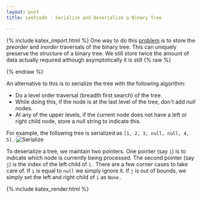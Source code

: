```yaml
---
layout: post
title: Leetcode - Serialize and Deserialize a Binary Tree

---
```


{% include katex_import.html %} 
One way to do this [problem](https://leetcode.com/problems/serialize-and-deserialize-binary-tree/) is to store the *preorder* and *inorder* traversals of the binary tree. This can uniquely preserve the structure of a binary tree. We still store twice the amount of data actually required although asymptotically it is still {% raw %}
<!-- The Normal Distribution -->
<div class="equation" data-expr="\displaystyle O(n)"></div>
{% endraw %}

An alternative to this is to serialize the tree with the following algorithm:

*  Do a level order traversal (breadth first search) of the tree.
*  While doing this, if the node is at the last level of the tree, don't add *null* nodes.
*  At any of the upper levels, if the current node does not have a left or right child node, store a *null* string to indicate this.


For example, the following tree is serialized as `[1, 2, 3, null, null, 4, 5].`
![Serialize](http://adijo.github.io/assets/leetcode_btree_serialize.png)

To deserialize a tree, we maintain two pointers. One pointer (say `i`) is to indicate which node is currently being processed. The second pointer (say `j`) is the index of the left child of `i.` There are a few corner cases to take care of. If `i` is equal to `null` we simply ignore it. If `j` is out of bounds, we simply set the left and right child of `i` as `None.`
    
{% include katex_render.html %} 
<script src="https://gist.github.com/adijo/d9e70ce8f45dde940243.js"></script>